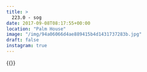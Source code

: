```yaml
---
title: >
  223.0 - sog
date: 2017-09-08T08:17:55+00:00
location: "Palm House"
image: "/img/94a06066d4ae889415b4d1431737283b.jpg"
draft: false
instagram: true
---
```


{{<photo src="/img/94a06066d4ae889415b4d1431737283b.jpg">}}
